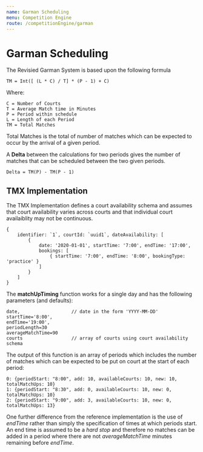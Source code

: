 ```yaml
---
name: Garman Scheduling
menu: Competition Engine
route: /competitionEngine/garman
---
```


# Garman Scheduling

The Revisied Garman System is based upon the following formula

    TM = Int([ (L * C) / T] * (P - 1) + C)

Where:

    C = Number of Courts
    T = Average Match time in Minutes
    P = Period within schedule
    L = Length of each Period
    TM = Total Matches

Total Matches is the total of number of matches which can be expected to occur by the arrival of a given period.

A **Delta** between the calculations for two periods gives the number of matches that can be scheduled between the two given periods.

    Delta = TM(P) - TM(P - 1)

## TMX Implementation

The TMX Implementation defines a court availability schema and assumes that court availability varies across courts and that individual court availaiblity may not be continuous.

    {
        identifier: `1`, courtId: `uuid1`, dateAvailability: [
            {
                date: '2020-01-01', startTime: '7:00', endTime: '17:00',
                bookings: [
                    { startTime: '7:00', endTime: '8:00', bookingType: 'practice' }
                ]
            }
        ]
    }

The **matchUpTiming** function works for a single day and has the following parameters (and defaults):

    date,                   // date in the form 'YYYY-MM-DD'
    startTime='8:00',
    endTime='19:00',
    periodLength=30
    averageMatchTime=90
    courts                  // array of courts using court availability schema

The output of this function is an array of periods which includes the number of matches which can be expected to be put on court at the start of each period:

    0: {periodStart: "8:00", add: 10, availableCourts: 10, new: 10, totalMatchUps: 10}
    1: {periodStart: "8:30", add: 0, availableCourts: 10, new: 0, totalMatchUps: 10}
    2: {periodStart: "9:00", add: 3, availableCourts: 10, new: 0, totalMatchUps: 13}

One further difference from the reference implementation is the use of *endTime* rather than simply the specification of times at which periods start.  An end time is assumed to be a *hard stop* and therefore no matches can be added in a period where there are not *averageMatchTime* minutes remaining before *endTime*.

